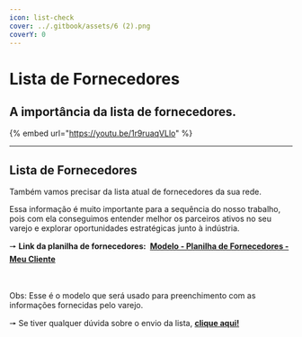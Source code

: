 ```yaml
---
icon: list-check
cover: ../.gitbook/assets/6 (2).png
coverY: 0
---
```


# Lista de Fornecedores

## A importância da lista de fornecedores.

{% embed url="https://youtu.be/1r9ruaqVLlo" %}

***

## Lista de Fornecedores

Também vamos precisar da lista atual de fornecedores da sua rede.

Essa informação é muito importante para a sequência do nosso trabalho, pois com ela conseguimos entender melhor os parceiros ativos no seu varejo e explorar oportunidades estratégicas junto à indústria.

🠖 **Link da planilha de fornecedores: ​​** [**Modelo - Planilha de Fornecedores - Meu Cliente**](https://docs.google.com/spreadsheets/d/1z5otcrkRgE0YzP3H7qnxLgdmRlKLlNm24Wd8kfh59HQ/edit?gid=1310392144#gid=1310392144)

\
\
Obs: Esse é o modelo que será usado para preenchimento com as informações fornecidas pelo varejo.

🠖 Se tiver qualquer dúvida sobre o envio da lista, [**clique aqui!**](https://wa.me/5511951317720)

